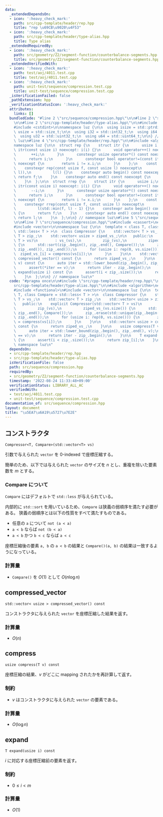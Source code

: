 ```yaml
---
data:
  _extendedDependsOn:
  - icon: ':heavy_check_mark:'
    path: src/cpp-template/header/rep.hpp
    title: "rep \u69CB\u9020\u4F53"
  - icon: ':heavy_check_mark:'
    path: src/cpp-template/header/type-alias.hpp
    title: Type alias
  _extendedRequiredBy:
  - icon: ':heavy_check_mark:'
    path: src/geometry/Z2/segment-function/counterbalance-segments.hpp
    title: src/geometry/Z2/segment-function/counterbalance-segments.hpp
  _extendedVerifiedWith:
  - icon: ':heavy_check_mark:'
    path: test/aoj/4011.test.cpp
    title: test/aoj/4011.test.cpp
  - icon: ':heavy_check_mark:'
    path: unit-test/sequence/compression.test.cpp
    title: unit-test/sequence/compression.test.cpp
  _isVerificationFailed: false
  _pathExtension: hpp
  _verificationStatusIcon: ':heavy_check_mark:'
  attributes:
    links: []
  bundledCode: "#line 2 \"src/sequence/compression.hpp\"\n\n#line 2 \"src/cpp-template/header/rep.hpp\"\
    \n\n#line 2 \"src/cpp-template/header/type-alias.hpp\"\n\n#include <cstddef>\n\
    #include <cstdint>\n\nnamespace luz {\n\n  using isize = std::ptrdiff_t;\n  using\
    \ usize = std::size_t;\n\n  using i32 = std::int32_t;\n  using i64 = std::int64_t;\n\
    \  using u32 = std::uint32_t;\n  using u64 = std::uint64_t;\n\n} // namespace\
    \ luz\n#line 4 \"src/cpp-template/header/rep.hpp\"\n\n#include <algorithm>\n\n\
    namespace luz {\n\n  struct rep {\n    struct itr {\n      usize i;\n      constexpr\
    \ itr(const usize i) noexcept: i(i) {}\n      void operator++() noexcept {\n \
    \       ++i;\n      }\n      constexpr usize operator*() const noexcept {\n  \
    \      return i;\n      }\n      constexpr bool operator!=(const itr x) const\
    \ noexcept {\n        return i != x.i;\n      }\n    };\n    const itr f, l;\n\
    \    constexpr rep(const usize f, const usize l) noexcept\n        : f(std::min(f,\
    \ l)),\n          l(l) {}\n    constexpr auto begin() const noexcept {\n     \
    \ return f;\n    }\n    constexpr auto end() const noexcept {\n      return l;\n\
    \    }\n  };\n\n  struct rrep {\n    struct itr {\n      usize i;\n      constexpr\
    \ itr(const usize i) noexcept: i(i) {}\n      void operator++() noexcept {\n \
    \       --i;\n      }\n      constexpr usize operator*() const noexcept {\n  \
    \      return i;\n      }\n      constexpr bool operator!=(const itr x) const\
    \ noexcept {\n        return i != x.i;\n      }\n    };\n    const itr f, l;\n\
    \    constexpr rrep(const usize f, const usize l) noexcept\n        : f(l - 1),\n\
    \          l(std::min(f, l) - 1) {}\n    constexpr auto begin() const noexcept\
    \ {\n      return f;\n    }\n    constexpr auto end() const noexcept {\n     \
    \ return l;\n    }\n  };\n\n} // namespace luz\n#line 5 \"src/sequence/compression.hpp\"\
    \n\n#line 7 \"src/sequence/compression.hpp\"\n#include <cassert>\n#include <functional>\n\
    #include <vector>\n\nnamespace luz {\n\n  template < class T, class Compare =\
    \ std::less< T > >\n  class Compressor {\n    std::vector< T > vs_;\n    std::vector<\
    \ T > zip_;\n    std::vector< usize > ziped_vs_;\n\n   public:\n    explicit Compressor(std::vector<\
    \ T > vs)\n        : vs_(vs),\n          zip_(vs),\n          ziped_vs_(vs.size())\
    \ {\n      std::sort(zip_.begin(), zip_.end(), Compare());\n      zip_.erase(std::unique(zip_.begin(),\
    \ zip_.end()), zip_.end());\n      for (usize i: rep(0, vs.size())) {\n      \
    \  ziped_vs_[i] = compress(vs[i]);\n      }\n    }\n\n    std::vector< usize >\
    \ compressed_vector() const {\n      return ziped_vs_;\n    }\n\n    usize compress(T\
    \ v) const {\n      auto iter = std::lower_bound(zip_.begin(), zip_.end(), v);\n\
    \      assert(*iter == v);\n      return iter - zip_.begin();\n    }\n\n    T\
    \ expand(usize i) const {\n      assert(i < zip_.size());\n      return zip_[i];\n\
    \    }\n  };\n\n} // namespace luz\n"
  code: "#pragma once\n\n#include \"src/cpp-template/header/rep.hpp\"\n#include \"\
    src/cpp-template/header/type-alias.hpp\"\n\n#include <algorithm>\n#include <cassert>\n\
    #include <functional>\n#include <vector>\n\nnamespace luz {\n\n  template < class\
    \ T, class Compare = std::less< T > >\n  class Compressor {\n    std::vector<\
    \ T > vs_;\n    std::vector< T > zip_;\n    std::vector< usize > ziped_vs_;\n\n\
    \   public:\n    explicit Compressor(std::vector< T > vs)\n        : vs_(vs),\n\
    \          zip_(vs),\n          ziped_vs_(vs.size()) {\n      std::sort(zip_.begin(),\
    \ zip_.end(), Compare());\n      zip_.erase(std::unique(zip_.begin(), zip_.end()),\
    \ zip_.end());\n      for (usize i: rep(0, vs.size())) {\n        ziped_vs_[i]\
    \ = compress(vs[i]);\n      }\n    }\n\n    std::vector< usize > compressed_vector()\
    \ const {\n      return ziped_vs_;\n    }\n\n    usize compress(T v) const {\n\
    \      auto iter = std::lower_bound(zip_.begin(), zip_.end(), v);\n      assert(*iter\
    \ == v);\n      return iter - zip_.begin();\n    }\n\n    T expand(usize i) const\
    \ {\n      assert(i < zip_.size());\n      return zip_[i];\n    }\n  };\n\n} //\
    \ namespace luz\n"
  dependsOn:
  - src/cpp-template/header/rep.hpp
  - src/cpp-template/header/type-alias.hpp
  isVerificationFile: false
  path: src/sequence/compression.hpp
  requiredBy:
  - src/geometry/Z2/segment-function/counterbalance-segments.hpp
  timestamp: '2022-08-24 11:33:48+09:00'
  verificationStatus: LIBRARY_ALL_AC
  verifiedWith:
  - test/aoj/4011.test.cpp
  - unit-test/sequence/compression.test.cpp
documentation_of: src/sequence/compression.hpp
layout: document
title: "\u5EA7\u6A19\u5727\u7E2E"
---
```


## コンストラクタ
```
Compressor<T, Compare>(std::vector<T> vs)
```

引数で与えられた `vector` を 0-indexed で座標圧縮する。

簡単のため、以下では与えられた `vector` のサイズを $n$ とし、重複を除いた要素数を $m$ とする。

### Compare について
`Compare` にはデフォルトで `std::less` が与えられている。

内部的に `std::sort` を用いているため、`Compare` は狭義の弱順序を満たす必要がある。
狭義の弱順序とは以下の性質をすべて満たすものである。
- 任意の `a` について `not (a < a)`
- `a < b` ならば `not (b < a)`
- `a < b` かつ `b < c` ならば `a < c`

座標圧縮後の要素 `a, b` の `a < b` の結果と `Compare()(a, b)` の結果は一致するようになっている。

### 計算量
- `Compare()` を $O(1)$ として $O(n \log n)$


## compressed_vector
```
std::vector< usize > compressed_vector() const
```

コンストラクタに与えられた `vector` を座標圧縮した結果を返す。

### 計算量
- $O(n)$


## compress
```
usize compress(T v) const
```

座標圧縮の結果、$v$ がどこに mapping されたかを再計算して返す。

### 制約
- $v$ はコンストラクタに与えられた `vector` の要素である。

### 計算量
- $O(\log n)$


## expand
```
T expand(usize i) const
```

$i$ に対応する座標圧縮前の要素を返す。

### 制約
- $0 \leq i \lt m$

### 計算量
- $O(1)$
